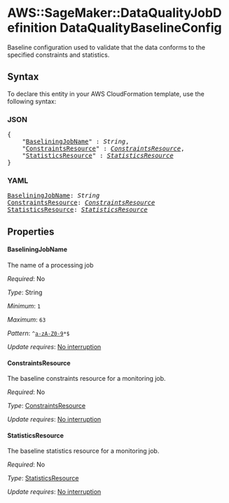 # AWS::SageMaker::DataQualityJobDefinition DataQualityBaselineConfig

Baseline configuration used to validate that the data conforms to the specified constraints and statistics.

## Syntax

To declare this entity in your AWS CloudFormation template, use the following syntax:

### JSON

<pre>
{
    "<a href="#baseliningjobname" title="BaseliningJobName">BaseliningJobName</a>" : <i>String</i>,
    "<a href="#constraintsresource" title="ConstraintsResource">ConstraintsResource</a>" : <i><a href="constraintsresource.md">ConstraintsResource</a></i>,
    "<a href="#statisticsresource" title="StatisticsResource">StatisticsResource</a>" : <i><a href="statisticsresource.md">StatisticsResource</a></i>
}
</pre>

### YAML

<pre>
<a href="#baseliningjobname" title="BaseliningJobName">BaseliningJobName</a>: <i>String</i>
<a href="#constraintsresource" title="ConstraintsResource">ConstraintsResource</a>: <i><a href="constraintsresource.md">ConstraintsResource</a></i>
<a href="#statisticsresource" title="StatisticsResource">StatisticsResource</a>: <i><a href="statisticsresource.md">StatisticsResource</a></i>
</pre>

## Properties

#### BaseliningJobName

The name of a processing job

_Required_: No

_Type_: String

_Minimum_: <code>1</code>

_Maximum_: <code>63</code>

_Pattern_: <code>^[a-zA-Z0-9](-*[a-zA-Z0-9])*$</code>

_Update requires_: [No interruption](https://docs.aws.amazon.com/AWSCloudFormation/latest/UserGuide/using-cfn-updating-stacks-update-behaviors.html#update-no-interrupt)

#### ConstraintsResource

The baseline constraints resource for a monitoring job.

_Required_: No

_Type_: <a href="constraintsresource.md">ConstraintsResource</a>

_Update requires_: [No interruption](https://docs.aws.amazon.com/AWSCloudFormation/latest/UserGuide/using-cfn-updating-stacks-update-behaviors.html#update-no-interrupt)

#### StatisticsResource

The baseline statistics resource for a monitoring job.

_Required_: No

_Type_: <a href="statisticsresource.md">StatisticsResource</a>

_Update requires_: [No interruption](https://docs.aws.amazon.com/AWSCloudFormation/latest/UserGuide/using-cfn-updating-stacks-update-behaviors.html#update-no-interrupt)

